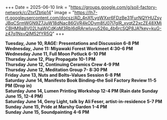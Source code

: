 +++
Date = 2025-06-10
link = "https://groups.google.com/g/soil-factory-network/c/ZtxfZbtjp14"
image = "https://lh7-rt.googleusercontent.com/docsz/AD_4nXfLygWXxr6FDzBe31FurNQYHUZsyJBqCSrmWGN9Z7JuW18dNac86GVR4kODym8fJ07l7glR_xvqtZ2xcZE48XMjCBHM9aBV02LhaWiCdKqM3RbI6dRArwIuyu526p_4b6rcSQP8JA?key=kuG-z47q1NsvQIM52fYR5Q"
+++


**Tuesday, June 10, RAGE: Presentations and Discussion 6-8 PM**  
**Wednesday, June 11: Miyawaki Forest Workmeet 4:30-6 PM**  
**Wednesday June 11, Full Moon Potluck 6-10 PM**  
**Thursday June 12, Play Propagate 10-1 PM**  
**Thursday June 12, Continuing Ceramics Crew 4-9 PM**  
**Thursday June 12, Meditation Group 7- 8:30 PM**  
**Friday June 13, Nuts and Bolts–Values Session 6-8 PM**  
**Saturday June 14, Manifesto Book Binding–the Soil Factory Review 11-5 PM (Drop in)**  
**Saturday June 14, Lumen Printing Workshop 12-4 PM (Rain date Sunday June 15, 12-4 PM)**  
**Saturday June 14, Geny Light, talk by Ali Feser, artist-in-residence 5-7 PM**  
**Sunday June 15, Pride at Marshy Garden 1-4 PM**  
**Sunday June 15, Soundpainting 4-6 PM**

<!--more--\>